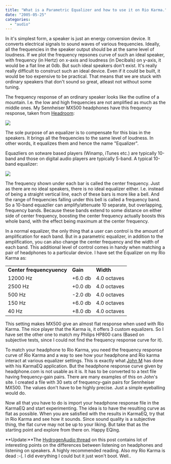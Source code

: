 ```yaml
---
title: "What is a Parametric Equalizer and how to use it on Rio Karma."
date: "2005-05-25"
categories: 
  - "audio"
---
```


In it's simplest form, a speaker is just an energy conversion device. It converts electrical signals to sound waves of various frequencies. Ideally, all the frequencies in the speaker output should be at the same level of loudness. If we plot the frequency repsones curve of such an ideal speaker, with frequency (in Hertz) on x-axis and loudness (in Decibals) on y-axis, it would be a flat line at 0db. But such ideal speakers don't exist. It's really really difficult to construct such an ideal device. Even if it could be built, it would be too expensive to be practical. That means that we are stuck with ordinary speakers that don't sound so great, atleast not without some tuning.

The frequency response of an ordinary speaker looks like the outline of a mountain. I.e. the low and high frequencies are not amplified as much as the middle ones. My Sennheiser MX500 headphones have this frequency response, taken from [Headroom](http://www.headphone.com/):

![](images/15587761_3ad9128bdf.jpg)

The sole purpose of an equalizer is to compensate for this bias in the speakers. It brings all the frequencies to the same level of loudness. In other words, it equalizes them and hence the name "Equalizer".

Equazliers on sotware based players (Winamp, iTunes etc.) are typically 10-band and those on digital audio players are typically 5-band. A typical 10-band equalizer:

![](images/15588413_0995b16fe9_m.jpg)

The frequency shown under each bar is called the center frequency. Just as there are no ideal speakers, there is no ideal equalizer either. I.e. instead of being a straight vertical line, each of these bars is more like a bell. And the range of frequencies falling under this bell is called a frequency band. So a 10-band equazlier can amplify/attenuate 10 separate, but overlapping, frequency bands. Because these bands extend to some distance on either side of center frequency, boosting the center frequency actually boosts this whole band, with the effect being maximum at the center frequency.

In a normal equalizer, the only thing that a user can control is the amount of amplification for each band. But in a parametric equalizer, in addition to the amplification, you can also change the center frequency and the width of each band. This additional level of control comes in handy when matching a pair of headphones to a particular device. I have set the Equalizer on my Rio Karma as:

<table width="80%" border="0"><tbody><tr><td><strong>Center frequencyuency</strong></td><td><strong>Gain</strong></td><td><strong>Width</strong></td></tr><tr><td>12000 Hz</td><td>+6.0 db</td><td>4.0 octaves</td></tr><tr><td>2500 Hz</td><td>+0.0 db</td><td>4.0 octaves</td></tr><tr><td>500 Hz</td><td>-2.0 db</td><td>4.0 octaves</td></tr><tr><td>150 Hz</td><td>+6.0 db</td><td>4.0 octaves</td></tr><tr><td>40 Hz</td><td>+8.0 db</td><td>4.0 octaves</td></tr></tbody></table>

This setting makes MX500 give an almost flat response when used with Rio Karma. The nice player that the Karma is, it offers 3 custom equalizers. So I have set the other one to match my Philips HP800 cans (Based on subjective tests, since I could not find the frequency response curve for it).

To match your headphone to Rio Karma, you need the frequency response curve of Rio Karma and a way to see how your headphone and Rio karma interact at various equalizer settings. This is exactly what [John M](http://groups.msn.com/JohnMKarmaEQ/) has done with his KarmaEQ application. But the headphone response curve given by headphone.com is not usable as it is. It has to be converted to a text file having frequency-gain pairs. There are many examples of this on John's site. I created a file with 30 sets of frequency-gain pairs for Sennheiser MX500. The values don't have to be highly precise. Just a simple eyeballing would do.

Now all that you have to do is import your headphone response file in the KarmaEQ and start experimenting. The idea is to have the resulting curve as flat as possible. When you are satisfied with the results in KarmaEQ, try that in Rio Karma and see how it sounds. Since sound quality is a subjective thing, the flat curve may not be up to your liking. But take that as the starting point and explore from there on. Happy EQing.

**Update:**The [HydrogenAudio thread](http://www.hydrogenaudio.org/forums/index.php?showtopic=34452) on this post contains lot of interesting points on the differences between listening on headphones and listening on speakers. A highly recommended reading. Also my Rio Karma is dead :-(. I did everything I could but it just won't boot. Well..
